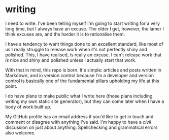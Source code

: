# writing

I need to write. I've been telling myself I'm going to start writing for a very long time, but I always have an excuse.
The older I get, however, the lamer I think excuses are, and the harder it is to rationalise them.

I have a tendency to want things done to an excellent standard, like most of us I really struggle to release work when it's not
perfectly shiny and polished. This, I have realised, is really an excuse. I can't release work that _is_ nice and shiny and polished
unless I actually start that work.

With that in mind, this repo is born. It's simple: articles and posts written in Markdown, and in version control because I'm a developer
and version control is basically one of the fundamental pillars upholding my life at this point.

I do have plans to make public what I write here (those plans including writing my own static site generator), but they can come later when I have a body of work built up.

My GitHub profile has an email address if you'd like to get in touch and comment or disagree with anything I've said.
I'm happy to have a _civil_ discussion on just about anything. Spellchecking and grammatical errors also welcome.